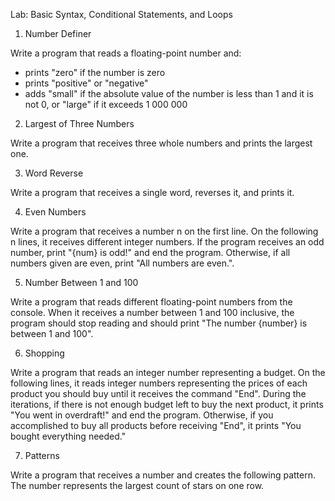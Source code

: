 Lab: Basic Syntax, Conditional Statements, and Loops


1. Number Definer

  Write a program that reads a floating-point number and:
- prints "zero" if the number is zero
- prints "positive" or "negative"
- adds "small" if the absolute value of the number is less than 1 and it is not 0, or "large" if it exceeds 1 000 000


2. Largest of Three Numbers

  Write a program that receives three whole numbers and prints the largest one.


3. Word Reverse

  Write a program that receives a single word, reverses it, and prints it.


4. Even Numbers

  Write a program that receives a number n on the first line. On the following n lines, it receives different integer numbers.
  If the program receives an odd number, print "{num} is odd!" and end the program. Otherwise, if all numbers given are even, print "All numbers are even.".
  
  
5. Number Between 1 and 100

  Write a program that reads different floating-point numbers from the console.
  When it receives a number between 1 and 100 inclusive, the program should stop reading and should print "The number {number} is between 1 and 100".
  
  
6. Shopping

  Write a program that reads an integer number representing a budget. On the following lines, it reads integer numbers representing the prices of each product you should buy until it receives the command "End".
  During the iterations, if there is not enough budget left to buy the next product, it prints "You went in overdraft!" and end the program.
  Otherwise, if you accomplished to buy all products before receiving "End", it prints "You bought everything needed."
  
  
7. Patterns

  Write a program that receives a number and creates the following pattern. The number represents the largest count of stars on one row.

